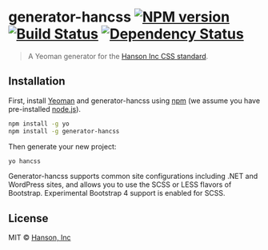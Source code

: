 # generator-hancss [![NPM version][npm-image]][npm-url] [![Build Status][travis-image]][travis-url] [![Dependency Status][daviddm-image]][daviddm-url]
> A Yeoman generator for the [Hanson Inc CSS standard](https://github.com/hansoninc/hanson-css-standards).

## Installation

First, install [Yeoman](http://yeoman.io) and generator-hancss using [npm](https://www.npmjs.com/) (we assume you have pre-installed [node.js](https://nodejs.org/)).

```bash
npm install -g yo
npm install -g generator-hancss
```

Then generate your new project:

```bash
yo hancss
```

Generator-hancss supports common site configurations including .NET and WordPress sites, and allows you to use the SCSS or LESS flavors of Bootstrap. Experimental Bootstrap 4 support is enabled for SCSS.

## License

MIT © [Hanson, Inc](https://github.com/hansoninc)


[npm-image]: https://badge.fury.io/js/generator-hancss.svg
[npm-url]: https://npmjs.org/package/generator-hancss
[travis-image]: https://travis-ci.org/hansoninc/generator-hancss.svg?branch=master
[travis-url]: https://travis-ci.org/hansoninc/generator-hancss
[daviddm-image]: https://david-dm.org/hansoninc/generator-hancss.svg?theme=shields.io
[daviddm-url]: https://david-dm.org/hansoninc/generator-hancss
